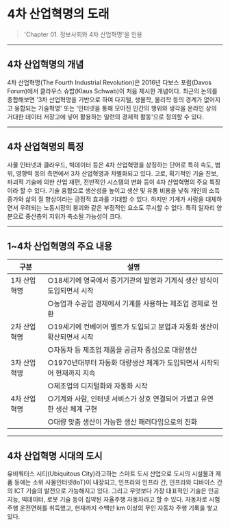 # 4차 산업혁명의 도래

>'Chapter 01. 정보사회와 4차 산업혁명'을 인용
***
## 4차 산업혁명의 개념
4차 산업혁명(The Fourth Industrial Revolution)은 2016년 다보스 포럼(Davos Forum)에서 클라우스 슈밥(Klaus Schwab)이 처음 제시한 개념이다. 
최근의 논의를 종합해보면 '3차 산업혁명을 기반으로 하여 다지털, 생물학, 물리학 등의 경계가 없어지고 융합되는 기술혁명' 
또는 '인터넷을 통해 모아진 인간의 행위와 생각을 온라인 상의 거대한 데이터 저장고에 넣어 활용하는 일련의 경제적 활동'으로 정의할 수 있다.
***
## 4차 산업혁명의 특징
사물 인터넷과 클라우드, 빅데이터 등은 4차 산업혁명을 상징하는 단어로 특히 속도, 범위, 영향력 등의 측면에서 3차 산업혁명과 차별화되고 있다.
고로, 획기적인 기술 진보, 파괴적 기술에 의한 산업 재편, 전반적인 시스템의 변화 등이 4차 산업혁명의 주요 특징이라 할 수 있다. 
기술 융합으로 생산성을 높이고 생산 및 유통 비용을 낮춰 개인의 소득 증가와 삶의 질 향상이라는 긍정적 효과를 기대할 수 있다. 
하지만 기계가 사람을 대체하면서 우려되는 노동시장의 붕괴와 같은 부정적인 요소도 무시할 수 없다. 
특히 일자리 양분으로 중산층의 지위가 축소될 가능성이 크다.
***
## 1~4차 산업혁명의 주요 내용
|구분|설명|
|---|---|
|1차 산업혁명|○18세기에 영국에서 증기기관의 발명과 기계식 생산 방식이 도입되면서 시작|
||○농업과 수공업 경제에서 기계를 사용하는 제조업 경제로 전환|
|2차 산업혁명|○19세기에 컨베이어 벨트가 도입되고 분업과 자동화 생산이 확산되면서 시작|
||○자동차 등 제조업 제품을 공급자 중심으로 대량생산|
|3차 산업혁명|○1970년대부터 자동화 대량생산 체계가 도입되면서 시작되어 현재까지 지속|
||○제조업의 디지털화와 자동화 시작|
|4차 산업혁명|○기계와 사람, 인터넷 서비스가 상호 연결되어 가볍고 유연한 생산 체계 구현|
||○대량 맞춤 생산이 가능한 생산 패러다임으로의 진화|
***
## 4차 산업혁명 시대의 도시
유비쿼터스 시티(Ubiquitous City)라고하는 스마트 도시 산업으로 도시의 시설물과 제품 등에는 소위 사물인터넷(IoT)이 내장되고, 인프라와 인프라 간, 인프라와 디바이스 간의 ICT 기술의 발전으로 가능해지고 있다.
그리고 무엇보다 가장 대표적인 기술은 인공지능, 빅데이터, 로봇 기술 등이 집약된 자율주행 자동차라고 할 수 있다. 자동차로 시험주행 운전면허를 취득했고, 현재까지 수백만 km 이상의 무인 자동차 주행 기록을 쌓고 있다.
